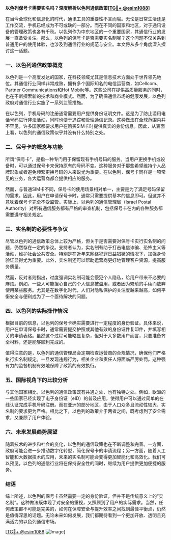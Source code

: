 **以色列保号卡需要实名吗？深度解析以色列通信政策[[TG💪+ @esim1088](https://t.me/s/esim1088)]**

在当今全球化和信息化的时代，通讯工具的重要性不言而喻。无论是日常生活还是工作交流，手机已经成为不可或缺的一部分。而在不同的国家和地区，对于通讯设备的管理政策也各有千秋。以色列作为中东地区的一个重要国家，其通信行业的发展一直备受关注。那么，以色列的保号卡是否需要实名制呢？这个问题不仅关系到普通用户的使用体验，也涉及到通信行业的规范与安全。本文将从多个角度深入探讨这一话题。

### 一、以色列通信政策概览

以色列是一个高度发达的国家，在科技领域尤其是信息技术方面处于世界领先地位。其通信行业同样非常成熟，拥有多个国际知名的电信运营商，如Cellcom、Partner Communications和Hot Mobile等。这些公司在提供高质量服务的同时，也在不断探索新的技术和商业模式。然而，为了确保通信市场的健康发展，以色列政府对通信行业实施了一系列监管措施。

在以色列，手机号码的注册通常需要用户提供身份证明文件。这是为了防止滥用电话号码进行非法活动，同时也便于追踪和管理通信记录。这种做法在全球范围内并不罕见，许多国家都要求用户在购买SIM卡时提供真实的身份信息。因此，从表面上看，以色列的通信政策似乎并没有什么特别之处。

### 二、保号卡的概念与功能

所谓“保号卡”，是指一种专门用于保留现有手机号码的服务。当用户更换手机或设备时，可以通过保号卡来保持原有的号码不变。这种服务对于那些希望维持个人品牌形象或者避免频繁更换号码的人来说尤为重要。在以色列，保号卡同样是一项常见的业务，各大运营商都会提供相应的服务。

然而，与普通SIM卡不同，保号卡的使用场景相对单一，主要是为了满足号码保留的需求。因此，用户在申请保号卡时，通常只需要提供基本的信息即可。但这并不意味着保号卡完全不受监管。实际上，以色列的通信管理局（Israel Postal Authority）对所有通信服务都有严格的审查机制，包括保号卡在内的各种服务都需要遵守相关规定。

### 三、实名制的必要性与争议

尽管以色列的通信政策总体上较为严格，但关于是否需要对保号卡实行实名制的问题，仍然存在一定的争议。支持者认为，实名制有助于打击电信诈骗、恐怖主义等活动，维护社会公共安全。特别是在近年来网络犯罪日益猖獗的情况下，加强身份验证显得尤为重要。此外，实名制还可以帮助运营商更好地管理客户资源，提高服务质量。

然而，反对者则指出，过度强调实名制可能会侵犯个人隐私，给用户带来不必要的麻烦。例如，一些人可能担心自己的个人信息被滥用，或者因为繁琐的手续而放弃使用某些服务。尤其是在数字化时代，人们对隐私保护的关注度越来越高，如何平衡安全与便利成为了一个亟待解决的问题。

### 四、以色列的实际操作情况

根据目前的信息，以色列的保号卡确实需要进行一定程度的身份验证。具体来说，用户在申请保号卡时，通常需要提交护照或其他有效的身份证件复印件，并填写相关的申请表格。虽然这个过程可能略显复杂，但对于大多数用户而言，只要准备齐全材料，还是能够顺利完成的。

值得注意的是，以色列的通信管理局会定期检查运营商的合规情况，确保他们严格执行实名制规定。一旦发现违规行为，相关企业和责任人将面临严厉处罚。这种强有力的监督机制有效地保障了政策的有效执行。

### 五、国际视角下的比较分析

与其他国家相比，以色列的通信政策既有共通之处，也有独特之处。例如，欧洲的一些国家已经实现了电子身份证（eID）的普及应用，使得用户可以通过简单的在线认证完成手机号码注册。而在亚洲的部分地区，由于人口众多且流动性较大，实名制的要求更为严格。相比之下，以色列的政策介于两者之间，既考虑到了安全需求，又兼顾了用户体验。

### 六、未来发展趋势展望

随着技术的进步和社会的变化，以色列的通信政策也在不断调整和完善。一方面，政府可能会进一步推动数字化转型，简化保号卡的申请流程；另一方面，随着人工智能和大数据技术的应用，未来的实名制可能会变得更加智能化和高效化。我们可以预见，以色列的通信行业将在保持安全性的同时，继续为用户提供更加便捷的服务。

### 结语

综上所述，以色列的保号卡虽然需要一定的身份验证，但并不是传统意义上的“实名制”。这种做法既体现了对安全的重视，又照顾到了用户的实际需求。当然，任何政策都不可能是完美的，如何在保障安全与提升效率之间找到最佳平衡点，仍然是值得深思的话题。无论未来如何发展，我们都期待看到一个更加开放、透明且充满活力的以色列通信市场。

[[TG💪+ @esim1088](https://t.me/s/esim1088) ![Image](https://i.postimg.cc/4NQfJmqS/Snipaste-2025-05-13-00-14-12.png)]